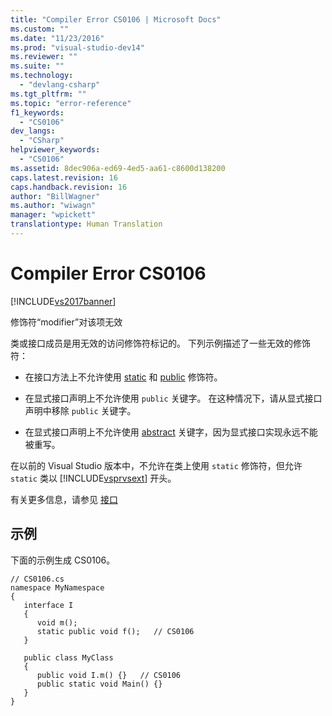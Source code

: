 ```yaml
---
title: "Compiler Error CS0106 | Microsoft Docs"
ms.custom: ""
ms.date: "11/23/2016"
ms.prod: "visual-studio-dev14"
ms.reviewer: ""
ms.suite: ""
ms.technology: 
  - "devlang-csharp"
ms.tgt_pltfrm: ""
ms.topic: "error-reference"
f1_keywords: 
  - "CS0106"
dev_langs: 
  - "CSharp"
helpviewer_keywords: 
  - "CS0106"
ms.assetid: 8dec906a-ed69-4ed5-aa61-c8600d138200
caps.latest.revision: 16
caps.handback.revision: 16
author: "BillWagner"
ms.author: "wiwagn"
manager: "wpickett"
translationtype: Human Translation
---
```

# Compiler Error CS0106
[!INCLUDE[vs2017banner](../../../csharp/includes/vs2017banner.md)]

修饰符“modifier”对该项无效  
  
 类或接口成员是用无效的访问修饰符标记的。  下列示例描述了一些无效的修饰符：  
  
-   在接口方法上不允许使用 [static](../../../csharp/language-reference/keywords/static.md) 和 [public](../../../csharp/language-reference/keywords/public.md) 修饰符。  
  
-   在显式接口声明上不允许使用 `public` 关键字。  在这种情况下，请从显式接口声明中移除 `public` 关键字。  
  
-   在显式接口声明上不允许使用 [abstract](../../../csharp/language-reference/keywords/abstract.md) 关键字，因为显式接口实现永远不能被重写。  
  
 在以前的 Visual Studio 版本中，不允许在类上使用 `static` 修饰符，但允许 `static` 类以 [!INCLUDE[vsprvsext](../../../csharp/language-reference/compiler-messages/includes/vsprvsext_md.md)] 开头。  
  
 有关更多信息，请参见 [接口](../../../csharp/programming-guide/interfaces/index.md)  
  
## 示例  
 下面的示例生成 CS0106。  
  
```  
// CS0106.cs  
namespace MyNamespace  
{  
   interface I  
   {  
      void m();  
      static public void f();   // CS0106  
   }  
  
   public class MyClass  
   {  
      public void I.m() {}   // CS0106  
      public static void Main() {}  
   }  
}  
```
